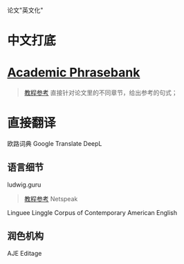
论文"英文化"
# 中文打底
# [Academic Phrasebank](https://www.phrasebank.manchester.ac.uk/introducing-work/)
> [教程参考](https://zhuanlan.zhihu.com/p/237582629)
> 直接针对论文里的不同章节，给出参考的句式；

# 直接翻译
欧路词典
Google Translate
DeepL
## 语言细节
ludwig.guru
> [教程参考](https://zhuanlan.zhihu.com/p/142658414)
Netspeak
> 
Linguee
Linggle
Corpus of Contemporary American English
## 润色机构
AJE
Editage
<!--stackedit_data:
eyJoaXN0b3J5IjpbNTQyMzMwNjk4LDMxNTMzNDYyNiwtMjAzMD
g5MDUwMiwxMDg3MzkxMjUzLC0xNTA2MTI1MTkzLDY5NjM0MzUw
NiwtNTQxMzc0NzU4XX0=
-->